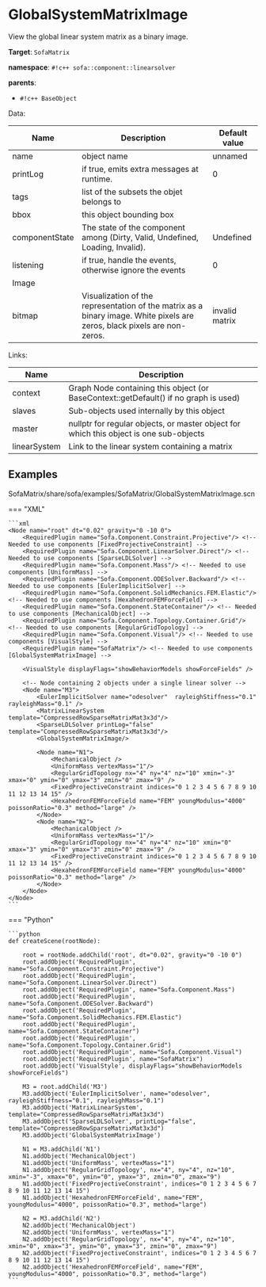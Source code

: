# GlobalSystemMatrixImage

View the global linear system matrix as a binary image.


__Target__: `SofaMatrix`

__namespace__: `#!c++ sofa::component::linearsolver`

__parents__: 

- `#!c++ BaseObject`

Data: 

<table>
<thead>
    <tr>
        <th>Name</th>
        <th>Description</th>
        <th>Default value</th>
    </tr>
</thead>
<tbody>
	<tr>
		<td>name</td>
		<td>
object name
</td>
		<td>unnamed</td>
	</tr>
	<tr>
		<td>printLog</td>
		<td>
if true, emits extra messages at runtime.
</td>
		<td>0</td>
	</tr>
	<tr>
		<td>tags</td>
		<td>
list of the subsets the objet belongs to
</td>
		<td></td>
	</tr>
	<tr>
		<td>bbox</td>
		<td>
this object bounding box
</td>
		<td></td>
	</tr>
	<tr>
		<td>componentState</td>
		<td>
The state of the component among (Dirty, Valid, Undefined, Loading, Invalid).
</td>
		<td>Undefined</td>
	</tr>
	<tr>
		<td>listening</td>
		<td>
if true, handle the events, otherwise ignore the events
</td>
		<td>0</td>
	</tr>
	<tr>
		<td colspan="3">Image</td>
	</tr>
	<tr>
		<td>bitmap</td>
		<td>
Visualization of the representation of the matrix as a binary image. White pixels are zeros, black pixels are non-zeros.
</td>
		<td>invalid matrix</td>
	</tr>

</tbody>
</table>

Links: 

| Name | Description |
| ---- | ----------- |
|context|Graph Node containing this object (or BaseContext::getDefault() if no graph is used)|
|slaves|Sub-objects used internally by this object|
|master|nullptr for regular objects, or master object for which this object is one sub-objects|
|linearSystem|Link to the linear system containing a matrix|



## Examples

SofaMatrix/share/sofa/examples/SofaMatrix/GlobalSystemMatrixImage.scn

=== "XML"

    ```xml
    <Node name="root" dt="0.02" gravity="0 -10 0">
        <RequiredPlugin name="Sofa.Component.Constraint.Projective"/> <!-- Needed to use components [FixedProjectiveConstraint] -->
        <RequiredPlugin name="Sofa.Component.LinearSolver.Direct"/> <!-- Needed to use components [SparseLDLSolver] -->
        <RequiredPlugin name="Sofa.Component.Mass"/> <!-- Needed to use components [UniformMass] -->
        <RequiredPlugin name="Sofa.Component.ODESolver.Backward"/> <!-- Needed to use components [EulerImplicitSolver] -->
        <RequiredPlugin name="Sofa.Component.SolidMechanics.FEM.Elastic"/> <!-- Needed to use components [HexahedronFEMForceField] -->
        <RequiredPlugin name="Sofa.Component.StateContainer"/> <!-- Needed to use components [MechanicalObject] -->
        <RequiredPlugin name="Sofa.Component.Topology.Container.Grid"/> <!-- Needed to use components [RegularGridTopology] -->
        <RequiredPlugin name="Sofa.Component.Visual"/> <!-- Needed to use components [VisualStyle] -->
        <RequiredPlugin name="SofaMatrix"/> <!-- Needed to use components [GlobalSystemMatrixImage] -->
    
        <VisualStyle displayFlags="showBehaviorModels showForceFields" />
    
        <!-- Node containing 2 objects under a single linear solver -->
        <Node name="M3">
            <EulerImplicitSolver name="odesolver"  rayleighStiffness="0.1" rayleighMass="0.1" />
            <MatrixLinearSystem template="CompressedRowSparseMatrixMat3x3d"/>
            <SparseLDLSolver printLog="false" template="CompressedRowSparseMatrixMat3x3d"/>
            <GlobalSystemMatrixImage/>
    
            <Node name="N1">
                <MechanicalObject />
                <UniformMass vertexMass="1"/>
                <RegularGridTopology nx="4" ny="4" nz="10" xmin="-3" xmax="0" ymin="0" ymax="3" zmin="0" zmax="9" />
                <FixedProjectiveConstraint indices="0 1 2 3 4 5 6 7 8 9 10 11 12 13 14 15" />
                <HexahedronFEMForceField name="FEM" youngModulus="4000" poissonRatio="0.3" method="large" />
            </Node>
            <Node name="N2">
                <MechanicalObject />
                <UniformMass vertexMass="1"/>
                <RegularGridTopology nx="4" ny="4" nz="10" xmin="0" xmax="3" ymin="0" ymax="3" zmin="0" zmax="9" />
                <FixedProjectiveConstraint indices="0 1 2 3 4 5 6 7 8 9 10 11 12 13 14 15" />
                <HexahedronFEMForceField name="FEM" youngModulus="4000" poissonRatio="0.3" method="large" />
            </Node>
        </Node>
    </Node>
    ```

=== "Python"

    ```python
    def createScene(rootNode):

        root = rootNode.addChild('root', dt="0.02", gravity="0 -10 0")
        root.addObject('RequiredPlugin', name="Sofa.Component.Constraint.Projective")
        root.addObject('RequiredPlugin', name="Sofa.Component.LinearSolver.Direct")
        root.addObject('RequiredPlugin', name="Sofa.Component.Mass")
        root.addObject('RequiredPlugin', name="Sofa.Component.ODESolver.Backward")
        root.addObject('RequiredPlugin', name="Sofa.Component.SolidMechanics.FEM.Elastic")
        root.addObject('RequiredPlugin', name="Sofa.Component.StateContainer")
        root.addObject('RequiredPlugin', name="Sofa.Component.Topology.Container.Grid")
        root.addObject('RequiredPlugin', name="Sofa.Component.Visual")
        root.addObject('RequiredPlugin', name="SofaMatrix")
        root.addObject('VisualStyle', displayFlags="showBehaviorModels showForceFields")

        M3 = root.addChild('M3')
        M3.addObject('EulerImplicitSolver', name="odesolver", rayleighStiffness="0.1", rayleighMass="0.1")
        M3.addObject('MatrixLinearSystem', template="CompressedRowSparseMatrixMat3x3d")
        M3.addObject('SparseLDLSolver', printLog="false", template="CompressedRowSparseMatrixMat3x3d")
        M3.addObject('GlobalSystemMatrixImage')

        N1 = M3.addChild('N1')
        N1.addObject('MechanicalObject')
        N1.addObject('UniformMass', vertexMass="1")
        N1.addObject('RegularGridTopology', nx="4", ny="4", nz="10", xmin="-3", xmax="0", ymin="0", ymax="3", zmin="0", zmax="9")
        N1.addObject('FixedProjectiveConstraint', indices="0 1 2 3 4 5 6 7 8 9 10 11 12 13 14 15")
        N1.addObject('HexahedronFEMForceField', name="FEM", youngModulus="4000", poissonRatio="0.3", method="large")

        N2 = M3.addChild('N2')
        N2.addObject('MechanicalObject')
        N2.addObject('UniformMass', vertexMass="1")
        N2.addObject('RegularGridTopology', nx="4", ny="4", nz="10", xmin="0", xmax="3", ymin="0", ymax="3", zmin="0", zmax="9")
        N2.addObject('FixedProjectiveConstraint', indices="0 1 2 3 4 5 6 7 8 9 10 11 12 13 14 15")
        N2.addObject('HexahedronFEMForceField', name="FEM", youngModulus="4000", poissonRatio="0.3", method="large")
    ```

